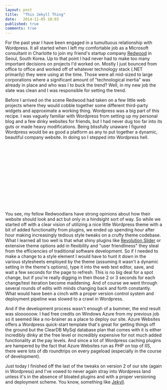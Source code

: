 ```yaml
---
layout: post
title:  "This Jekyll Thing"
date:   2014-11-05 10:03
published: true
comments: true
---
```

For the past year I have been engaged in a tumultuous relationship with Wordpress. It all started when I left my comfortable job as a Microsoft consultant in Charlotte to join my friend's startup company [Redwood](http://redwood-inc.com) in Seoul, South Korea. Up to that point I had never had to make too many important decisions on projects I'd worked on. Mostly I just bounced from office to office and worked off of whatever technology stack (.NET primarily) they were using at the time. Those were all mid-sized to large corporations where a significant amount of "technological inertia" was already in place and who was I to buck the trend? Well, in my new job the slate was clean and I was responsible for setting the trend.

Before I arrived on the scene Redwood had taken on a few little web projects where they would cobble together some different third-party widgets and approximate a working thing. Wordpress was a big part of this recipe. I was vaguely familiar with Wordpress from setting up my personal blog and a few dinky websites for friends, but I had never dug too far into its guts or made heavy modifications. Being blissfully unaware I figured Wordpress would be as good a platform as any to put together a dynamic, beautiful company website. In doing so I stepped into Wordpress hell.

<div style='background: url(/assets/jekyll.jpg); height: 200px; background-attachment: fixed; background-size: cover;'>
</div>

You see, my fellow Redwoodians have strong opinions about how their website should look and act but only in a hindsight sort of way. So while we started off with a clear vision of utilizing a nice little Wordpress theme with a bit of added functionality from plugins, we ended up spending hour after hour making increasingly tedious style tweaks on a crufty theme codebase. What I learned all too well is that what shiny plugins like [Revolution Slider](http://codecanyon.net/item/slider-revolution-responsive-wordpress-plugin/2751380) or extensive theme options add in flexibility and "user friendliness" they steal from the efficiencies of traditional software development. So if I needed to make a change to a style element I would have to hunt it down in the various stylesheets employed by the theme (assuming it wasn't a dynamic setting in the theme's options), type it into the web text editor, save, and wait a few seconds for the page to refresh. This is no big deal for a spot change, but if you're really digging in then those 2 or 3 seconds for each change/test iteration become maddening. And of course we went through several rounds of edits with minds changing back and forth constantly. What would have been a cinch with a proper version control system and deployment pipeline was slowed to a crawl in Wordpress.

And if the development process wasn't enough of a bummer, the end result was sloooooow. I had free credits on Windows Azure from my previous job so it seemed like a no-brainer as a place to deploy our site. Azure Websites offers a Wordpress quick-start template that's great for getting things off the ground but the ClearDB MySql database plan that comes with it is either incredibly dinky at the free level or incredibly expensive for not much added functionality at the pay levels. And since a lot of Wordpress caching plugins are hampered by the fact that Azure Websites run as PHP on top of IIS, there were lots of db roundtrips on every pageload (especially in the course of development).

Just today I finished off the last of the tweaks on version 2 of our site (again in Wordpress) and I've vowed to never again stray into Wordpress land unless it's in the absence of bloated plugins and with a proper versioning and deployment scheme. You know, something like [Jekyll][jekyll].

[jekyll]:      http://jekyllrb.com
